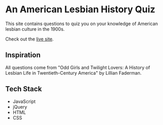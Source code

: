 # An American Lesbian History Quiz

This site contains questions to quiz you on your knowledge of American lesbian culture in the 1900s.

Check out the [live site]('file:///Users/imac/projects/lesbian-history-quiz/index.html').

## Inspiration

All questions come from "Odd Girls and Twilight Lovers: A History of Lesbian Life in Twentieth-Century America" by Lillian Faderman.

## Tech Stack

* JavaScript
* jQuery
* HTML
* CSS